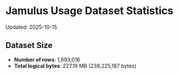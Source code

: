 # Jamulus Usage Dataset Statistics

Updated: 2025-10-15

## Dataset Size
- **Number of rows**: 1,693,016
- **Total logical bytes**: 227.19 MB (238,225,187 bytes)
